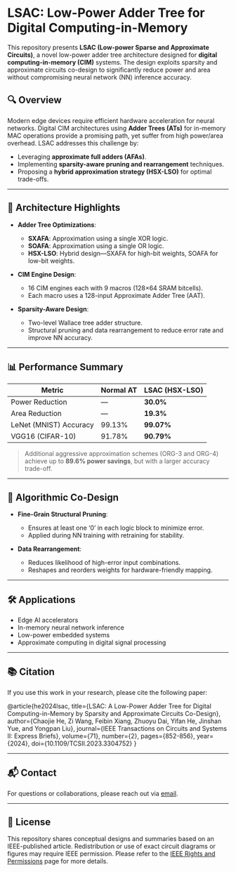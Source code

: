 # LSAC: Low-Power Adder Tree for Digital Computing-in-Memory

This repository presents **LSAC (Low-power Sparse and Approximate Circuits)**, a novel low-power adder tree architecture designed for **digital computing-in-memory (CIM)** systems. The design exploits sparsity and approximate circuits co-design to significantly reduce power and area without compromising neural network (NN) inference accuracy.

## 🔍 Overview

Modern edge devices require efficient hardware acceleration for neural networks. Digital CIM architectures using **Adder Trees (ATs)** for in-memory MAC operations provide a promising path, yet suffer from high power/area overhead. LSAC addresses this challenge by:

- Leveraging **approximate full adders (AFAs)**.
- Implementing **sparsity-aware pruning and rearrangement** techniques.
- Proposing a **hybrid approximation strategy (HSX-LSO)** for optimal trade-offs.

---

## 📐 Architecture Highlights

- **Adder Tree Optimizations**:
  - **SXAFA**: Approximation using a single XOR logic.
  - **SOAFA**: Approximation using a single OR logic.
  - **HSX-LSO**: Hybrid design—SXAFA for high-bit weights, SOAFA for low-bit weights.

- **CIM Engine Design**:
  - 16 CIM engines each with 9 macros (128×64 SRAM bitcells).
  - Each macro uses a 128-input Approximate Adder Tree (AAT).

- **Sparsity-Aware Design**:
  - Two-level Wallace tree adder structure.
  - Structural pruning and data rearrangement to reduce error rate and improve NN accuracy.

---

## 📊 Performance Summary

| Metric                  | Normal AT | LSAC (HSX-LSO) |
|------------------------|-----------|----------------|
| Power Reduction        | —         | **30.0%**      |
| Area Reduction         | —         | **19.3%**      |
| LeNet (MNIST) Accuracy | 99.13%    | **99.07%**     |
| VGG16 (CIFAR-10)       | 91.78%    | **90.79%**     |

> Additional aggressive approximation schemes (ORG-3 and ORG-4) achieve up to **89.6% power savings**, but with a larger accuracy trade-off.

---

## 🧠 Algorithmic Co-Design

- **Fine-Grain Structural Pruning**:
  - Ensures at least one ‘0’ in each logic block to minimize error.
  - Applied during NN training with retraining for stability.

- **Data Rearrangement**:
  - Reduces likelihood of high-error input combinations.
  - Reshapes and reorders weights for hardware-friendly mapping.

---

## 🛠️ Applications

- Edge AI accelerators
- In-memory neural network inference
- Low-power embedded systems
- Approximate computing in digital signal processing

---

## 📚 Citation

If you use this work in your research, please cite the following paper:

@article{he2024lsac,
title={LSAC: A Low-Power Adder Tree for Digital Computing-in-Memory by Sparsity and Approximate Circuits Co-Design},
author={Chaojie He, Zi Wang, Feibin Xiang, Zhuoyu Dai, Yifan He, Jinshan Yue, and Yongpan Liu},
journal={IEEE Transactions on Circuits and Systems II: Express Briefs},
volume={71},
number={2},
pages={852-856},
year={2024},
doi={10.1109/TCSII.2023.3304752}
}

---

## 📬 Contact

For questions or collaborations, please reach out via [email](mailto:yuejinshan@ime.ac.cn).

---

## 📝 License

This repository shares conceptual designs and summaries based on an IEEE-published article. Redistribution or use of exact circuit diagrams or figures may require IEEE permission. Please refer to the [IEEE Rights and Permissions](https://www.ieee.org/publications/rights/index.html) page for more details.

